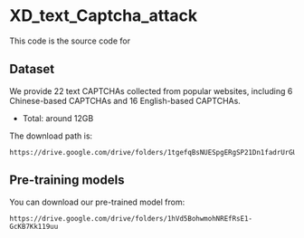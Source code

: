 # XD_text_Captcha_attack
 This code is the source code for <An Experimental Investigation of Text-based CAPTCHA Attacks and Their Robustness>

## Dataset
We provide 22 text CAPTCHAs collected from popular websites, including 6 Chinese-based CAPTCHAs and 16 English-based CAPTCHAs.

* Total: around 12GB

The download path is:

```
https://drive.google.com/drive/folders/1tgefqBsNUESpgERgSP21Dn1fadrUrGUf
```

## Pre-training models
You can download our pre-trained model from:
```
https://drive.google.com/drive/folders/1hVd5BohwmohNREfRsE1-GcKB7Kk119uu
```
